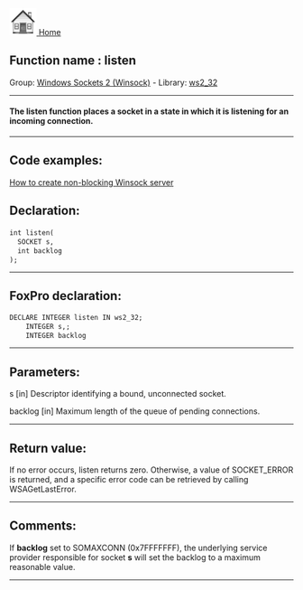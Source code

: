 [<img src="../../images/home.png"> Home ](https://github.com/VFPX/Win32API)  

## Function name : listen
Group: [Windows Sockets 2 (Winsock)](../../functions_group.md#Windows_Sockets_2_(Winsock))  -  Library: [ws2_32](../../../libraries.md#ws2_32)  
***  


#### The listen function places a socket in a state in which it is listening for an incoming connection.
***  


## Code examples:
[How to create non-blocking Winsock server](../../samples/sample_412.md)  

## Declaration:
```foxpro  
int listen(
  SOCKET s,
  int backlog
);  
```  
***  


## FoxPro declaration:
```foxpro  
DECLARE INTEGER listen IN ws2_32;
	INTEGER s,;
	INTEGER backlog  
```  
***  


## Parameters:
s 
[in] Descriptor identifying a bound, unconnected socket. 

backlog 
[in] Maximum length of the queue of pending connections.  
***  


## Return value:
If no error occurs, listen returns zero. Otherwise, a value of SOCKET_ERROR is returned, and a specific error code can be retrieved by calling WSAGetLastError.  
***  


## Comments:
If <Strong>backlog</Strong> set to SOMAXCONN (0x7FFFFFFF), the underlying service provider responsible for socket <Strong>s</Strong> will set the backlog to a maximum reasonable value.  
  
***  

